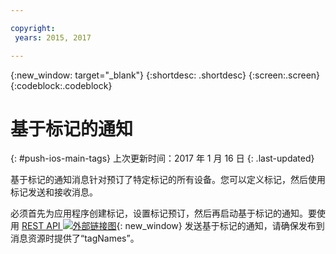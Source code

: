```yaml
---

copyright:
 years: 2015, 2017

---
```


{:new_window: target="_blank"}
{:shortdesc: .shortdesc}
{:screen:.screen}
{:codeblock:.codeblock}

# 基于标记的通知 
{: #push-ios-main-tags}
上次更新时间：2017 年 1 月 16 日
{: .last-updated}

基于标记的通知消息针对预订了特定标记的所有设备。您可以定义标记，然后使用标记发送和接收消息。 

必须首先为应用程序创建标记，设置标记预订，然后再启动基于标记的通知。要使用 [REST API ![外部链接图](../../icons/launch-glyph.svg "外部链接图标")](https://mobile.{DomainName}/imfpush/){: new_window} 发送基于标记的通知，请确保发布到消息资源时提供了“tagNames”。 

